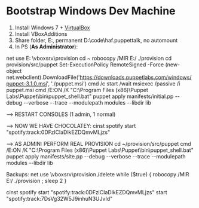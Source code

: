 # Bootstrap Windows Dev Machine

1. Install Windows 7 + [VirtualBox](https://www.virtualbox.org/wiki/Downloads)
2. Install VBoxAdditions
3. Share folder, E:, permanent D:\code\haf.puppettalk, no automount
4. In PS (**As Administrator**):

  net use E: \\vboxsrv\provision
  cd ~
  robocopy /MIR E:/ ./provision
  cd provision/src/puppet
  Set-ExecutionPolicy RemoteSigned -Force
  (new-object net.webclient).DownloadFile('https://downloads.puppetlabs.com/windows/puppet-3.1.0.msi', './puppet.msi')
  cmd /c start /wait msiexec /passive /i puppet.msi
  cmd /E:ON /K "C:\Program Files (x86)\Puppet Labs\Puppet\bin\puppet_shell.bat"
  puppet apply manifests/initial.pp --debug --verbose --trace --modulepath modules --libdir lib
  
--> RESTART CONSOLES (1 admin, 1 normal)

--> NOW WE HAVE CHOCOLATEY:
  cinst spotify
  start "spotify:track:0DFzlCIaDlkEZDQmvMLjzs"

--> AS ADMIN: PERFORM REAL PROVISION
  cd ~/provision/src/puppet
  cmd /E:ON /K "C:\Program Files (x86)\Puppet Labs\Puppet\bin\puppet_shell.bat"
  puppet apply manifests/site.pp --debug --verbose --trace --modulepath modules --libdir lib
  

Backups:
net use \\vboxsrv\provision /delete
while ($true) {  robocopy /MIR E:/ ./provision ; sleep 2 }

cinst spotify
start "spotify:track:0DFzlCIaDlkEZDQmvMLjzs"
start "spotify:track:7DsVg32W5J9inhuN3UJvId"